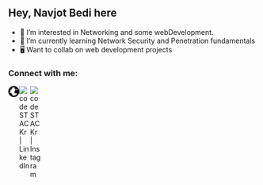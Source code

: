 ## Hey, Navjot Bedi here

- 👀 I’m interested in Networking and some webDevelopment.
- 🌱 I’m currently learning Network Security and Penetration fundamentals
- 🖥 Want to collab on web development projects 


### Connect with me:

[<img align="left" alt="codeSTACKr.com" width="22px" src="https://raw.githubusercontent.com/iconic/open-iconic/master/svg/globe.svg" />][website]
[<img align="left" alt="codeSTACKr | LinkedIn" width="22px" src="https://cdn.jsdelivr.net/npm/simple-icons@v3/icons/linkedin.svg" />][linkedin]
[<img align="left" alt="codeSTACKr | Instagram" width="22px" src="https://cdn.jsdelivr.net/npm/simple-icons@v3/icons/instagram.svg" />][instagram]

<br />



<!---
nav-j0t/nav-j0t is a ✨ special ✨ repository because its `README.md` (this file) appears on your GitHub profile.
You can click the Preview link to take a look at your changes.
--->



[website]: https://google.ca/
[instagram]: https://www.instagram.com/nav.jot.bedi/
[linkedin]: https://www.linkedin.com/in/navjotsinghbedi2001/
